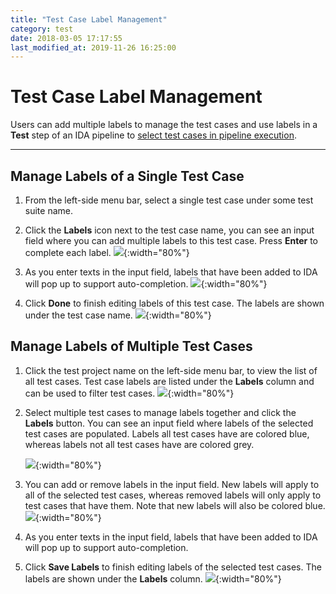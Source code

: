 ```yaml
---
title: "Test Case Label Management"
category: test
date: 2018-03-05 17:17:55
last_modified_at: 2019-11-26 16:25:00
---
```


# Test Case Label Management

Users can add multiple labels to manage the test cases and use labels in a **Test** step of an IDA pipeline to [select test cases in pipeline execution][test-step-ref].

***

## Manage Labels of a Single Test Case

1. From the left-side menu bar, select a single test case under some test suite name.

2. Click the **Labels** icon next to the test case name, you can see an input field where you can add multiple labels to this test case. Press **Enter** to complete each label.
   ![][single-test-case-labels-edit]{:width="80%"}

3. As you enter texts in the input field, labels that have been added to IDA will pop up to support auto-completion.
   ![][single-test-case-labels-auto-complete]{:width="80%"}

4. Click **Done** to finish editing labels of this test case. The labels are shown under the test case name.
   ![][single-test-case-labels-done]{:width="80%"}

## Manage Labels of Multiple Test Cases

1. Click the test project name on the left-side menu bar, to view the list of all test cases. Test case labels are listed under the **Labels** column and can be used to filter test cases.
   ![][multi-test-case-labels-view]{:width="80%"}

2. Select multiple test cases to manage labels together and click the **Labels** button. You can see an input field where labels of the selected test cases are populated. Labels all test cases have are colored blue, whereas labels not all test cases have are colored grey.<br>
   
   ![][multi-test-case-labels-edit]{:width="80%"}

3. You can add or remove labels in the input field. New labels will apply to all of the selected test cases, whereas removed labels will only apply to test cases that have them. Note that new labels will also be colored blue.
   ![][multi-test-case-labels-add-remove]{:width="80%"}

4. As you enter texts in the input field, labels that have been added to IDA will pop up to support auto-completion.

5. Click **Save Labels** to finish editing labels of the selected test cases. The labels are shown under the **Labels** column.
   ![][multi-test-case-labels-done]{:width="80%"}


[single-test-case-labels-edit]: ../images/test/single-test-case-labels-edit.PNG
[single-test-case-labels-done]: ../images/test/single-test-case-labels-done.PNG
[single-test-case-labels-auto-complete]: ../images/test/single-test-case-labels-auto-complete.PNG
[multi-test-case-labels-view]: ../images/test/multi-test-case-labels-view.PNG
[multi-test-case-labels-edit]: ../images/test/multi-test-case-labels-edit.PNG
[multi-test-case-labels-add-remove]: ../images/test/multi-test-case-labels-add-remove.PNG
[multi-test-case-labels-done]: ../images/test/multi-test-case-labels-done.PNG
[test-step-ref]: ../pipeline/pipeline-pipeline-stage&step-reference.html#pipeline-step-reference